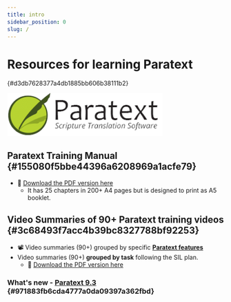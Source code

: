 ```yaml
---
title: intro
sidebar_position: 0
slug: /
---
```




# Resources for learning Paratext
 {#d3db7628377a4db1885bb606b38111b2}


![](/notion_imgs/415098770.png)


## Paratext Training Manual {#155080f5bbe44396a6208969a1acfe79}

- :book: [Download the PDF version here](pathname:///img/Ptx-man-en-9.3.pdf)
	- It has 25 chapters in 200+ A4 pages but is designed to print as A5 booklet.

## Video Summaries of 90+ Paratext training videos {#3c68493f7acc4b39bc8327788bf92253}

- :film_projector: Video summaries (90+) grouped by specific [**Paratext features**](file:///C:/Users/jjpdq/Documents/paratextmanual/versioned_docs/version-9.3/Video-summaries/00-list-of-features.md)
- Video summaries (90+) **grouped by task** following the SIL plan.
	- :book: [Download the PDF version here](pathname:///img/Ptx-vidsum-en-9.3.pdf)

### What's new - [Paratext 9.3](file:///C:/Users/jjpdq/Documents/paratextmanual/versioned_docs/version-9.3/Video-summaries/00-Whats-new.md) {#971883fb6cda4777a0da09397a362fbd}

